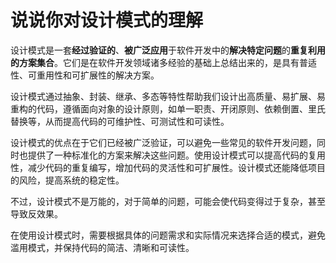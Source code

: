 # 说说你对设计模式的理解

设计模式是一套**经过验证的**、**被广泛应用**于软件开发中的**解决特定问题**的**重复利用的方案集合**。它们是在软件开发领域诸多经验的基础上总结出来的，是具有普适性、可重用性和可扩展性的解决方案。

设计模式通过抽象、封装、继承、多态等特性帮助我们设计出高质量、易扩展、易重构的代码，遵循面向对象的设计原则，如单一职责、开闭原则、依赖倒置、里氏替换等，从而提高代码的可维护性、可测试性和可读性。

设计模式的优点在于它们已经被广泛验证，可以避免一些常见的软件开发问题，同时也提供了一种标准化的方案来解决这些问题。使用设计模式可以提高代码的复用性，减少代码的重复编写，增加代码的灵活性和可扩展性。设计模式还能降低项目的风险，提高系统的稳定性。

不过，设计模式不是万能的，对于简单的问题，可能会使代码变得过于复杂，甚至导致反效果。

在使用设计模式时，需要根据具体的问题需求和实际情况来选择合适的模式，避免滥用模式，并保持代码的简洁、清晰和可读性。

